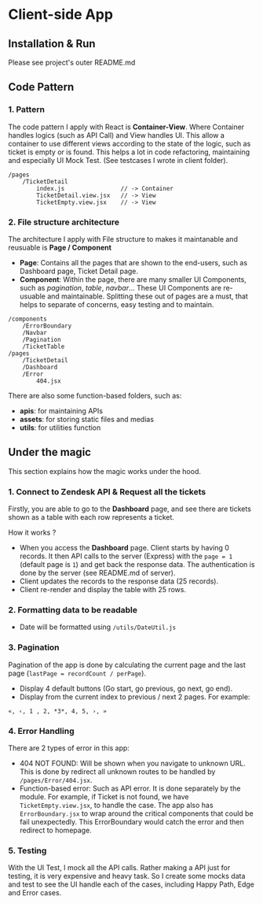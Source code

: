 # Client-side App

## Installation & Run
Please see project's outer README.md

## Code Pattern
### 1. Pattern  
The code pattern I apply with React is **Container-View**. Where Container handles logics (such as API Call) and View handles UI. This allow a container to use different views according to the state of the logic, such as ticket is empty or is found. This helps a lot in code refactoring, maintaining and especially UI Mock Test. (See testcases I wrote in client folder).

```
/pages
    /TicketDetail
        index.js                // -> Container
        TicketDetail.view.jsx   // -> View
        TicketEmpty.view.jsx    // -> View
```

### 2. File structure architecture
The architecture I apply with File structure to makes it maintanable and reusuable is **Page / Component**
- **Page**: Contains all the pages that are shown to the end-users, such as Dashboard page, Ticket Detail page.
- **Component**: Within the page, there are many smaller UI Components, such as *pagination*, *table*, *navbar*... These UI Components are re-usuable and maintainable. Splitting these out of pages are a must, that helps to separate of concerns, easy testing and to maintain.
```
/components
    /ErrorBoundary
    /Navbar
    /Pagination
    /TicketTable
/pages
    /TicketDetail
    /Dashboard
    /Error
        404.jsx
```

There are also some function-based folders, such as:
- **apis**: for maintaining APIs
- **assets**: for storing static files and medias
- **utils**: for utilities function

## Under the magic
This section explains how the magic works under the hood.
### 1. Connect to Zendesk API & Request all the tickets
Firstly, you are able to go to the **Dashboard** page, and see there are tickets shown as a table with each row represents a ticket.

How it works ?  
- When you access the **Dashboard** page. Client starts by having 0 records. It then API calls to the server (Express) with the `page = 1` (default page is `1`) and get back the response data. The authentication is done by the server (see README.md of server).
- Client updates the records to the response data (25 records).
- Client re-render and display the table with 25 rows.

### 2. Formatting data to be readable
- Date will be formatted using `/utils/DateUtil.js`

### 3. Pagination
Pagination of the app is done by calculating the current page and the last page (`lastPage = recordCount / perPage`).
- Display 4 default buttons (Go start, go previous, go next, go end).
- Display from the current index to previous / next 2 pages. For example:
```
«, ‹, 1 , 2, *3*, 4, 5, ›, » 
```

### 4. Error Handling
There are 2 types of error in this app:
- 404 NOT FOUND: Will be shown when you navigate to unknown URL. This is done by redirect all unknown routes to be handled by `/pages/Error/404.jsx`.
- Function-based error: Such as API error. It is done separately by the module. For example, if Ticket is not found, we have `TicketEmpty.view.jsx`, to handle the case. The app also has `ErrorBoundary.jsx` to wrap around the critical components that could be fail unexpectedly. This ErrorBoundary would catch the error and then redirect to homepage.

### 5. Testing
With the UI Test, I mock all the API calls. Rather making a API just for testing, it is very expensive and heavy task. So I create some mocks data and test to see the UI handle each of the cases, including Happy Path, Edge and Error cases.
